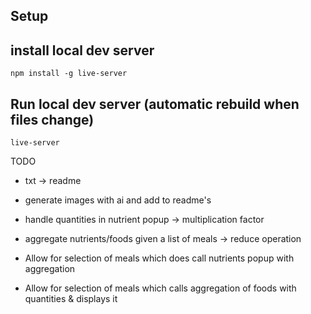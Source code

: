
## Setup




## install local dev server

```
npm install -g live-server
```

## Run local dev server (automatic rebuild when files change)

```
live-server
```


TODO
- txt -> readme 
- generate images with ai and add to readme's

- handle quantities in nutrient popup -> multiplication factor

- aggregate nutrients/foods given a list of meals -> reduce operation
- Allow for selection of meals which does call nutrients popup with aggregation 
- Allow for selection of meals which calls aggregation of foods with quantities & displays it

